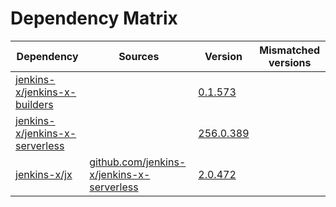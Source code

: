 # Dependency Matrix

Dependency | Sources | Version | Mismatched versions
---------- | ------- | ------- | -------------------
[jenkins-x/jenkins-x-builders](https://github.com/jenkins-x/jenkins-x-builders) |  | [0.1.573]() | 
[jenkins-x/jenkins-x-serverless](https://github.com/jenkins-x/jenkins-x-serverless) |  | [256.0.389](https://github.com/jenkins-x/jenkins-x-serverless/releases/tag/v256.0.389) | 
[jenkins-x/jx](https://github.com/jenkins-x/jx) | [github.com/jenkins-x/jenkins-x-serverless](https://github.com/jenkins-x/jenkins-x-serverless) | [2.0.472](https://github.com/jenkins-x/jx/releases/tag/v2.0.472) | 
